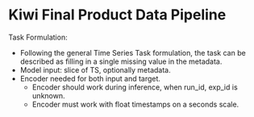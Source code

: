 # Kiwi Final Product Data Pipeline

Task Formulation:

- Following the general Time Series Task formulation, the task can be described as filling in
  a single missing value in the metadata.
- Model input: slice of TS, optionally metadata.
- Encoder needed for both input and target.
  - Encoder should work during inference, when run_id, exp_id is unknown.
  - Encoder must work with float timestamps on a seconds scale.

